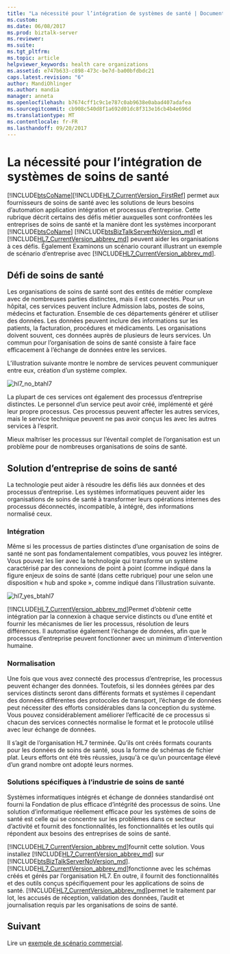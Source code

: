 ```yaml
---
title: "La nécessité pour l’intégration de systèmes de santé | Documents Microsoft"
ms.custom: 
ms.date: 06/08/2017
ms.prod: biztalk-server
ms.reviewer: 
ms.suite: 
ms.tgt_pltfrm: 
ms.topic: article
helpviewer_keywords: health care organizations
ms.assetid: e747b633-c898-473c-be7d-ba00bfdbdc21
caps.latest.revision: "6"
author: MandiOhlinger
ms.author: mandia
manager: anneta
ms.openlocfilehash: b7674cff1c9c1e787c0ab9638e0abad407adafea
ms.sourcegitcommit: cb908c540d8f1a692d01dc8f313e16cb4b4e696d
ms.translationtype: MT
ms.contentlocale: fr-FR
ms.lasthandoff: 09/20/2017
---
```

# <a name="the-need-for-health-care-systems-integration"></a>La nécessité pour l’intégration de systèmes de soins de santé
[!INCLUDE[btsCoName](../../includes/btsconame-md.md)][!INCLUDE[HL7_CurrentVersion_FirstRef](../../includes/hl7-currentversion-firstref-md.md)] permet aux fournisseurs de soins de santé avec les solutions de leurs besoins d’automation application intégration et processus d’entreprise. Cette rubrique décrit certains des défis métier auxquelles sont confrontées les entreprises de soins de santé et la manière dont les systèmes incorporant [!INCLUDE[btsCoName](../../includes/btsconame-md.md)] [!INCLUDE[btsBizTalkServerNoVersion_md](../../includes/btsbiztalkservernoversion-md.md)] et [!INCLUDE[HL7_CurrentVersion_abbrev_md](../../includes/hl7-currentversion-abbrev-md.md)] peuvent aider les organisations à ces défis. Également Examinons un scénario courant illustrant un exemple de scénario d’entreprise avec [!INCLUDE[HL7_CurrentVersion_abbrev_md](../../includes/hl7-currentversion-abbrev-md.md)].  
  
## <a name="health-care-business-challenge"></a>Défi de soins de santé

Les organisations de soins de santé sont des entités de métier complexe avec de nombreuses parties distinctes, mais il est connectés. Pour un hôpital, ces services peuvent inclure Admission labs, postes de soins, médecins et facturation. Ensemble de ces départements générer et utiliser des données. Les données peuvent inclure des informations sur les patients, la facturation, procédures et médicaments. Les organisations doivent souvent, ces données auprès de plusieurs de leurs services. Un commun pour l’organisation de soins de santé consiste à faire face efficacement à l’échange de données entre les services.  
  
 L’illustration suivante montre le nombre de services peuvent communiquer entre eux, création d’un système complex.  
  
 ![](../../adapters-and-accelerators/accelerator-hl7/media/hl7-no-btahl7.gif "hl7_no_btahl7")  
  
 La plupart de ces services ont également des processus d’entreprise distinctes. Le personnel d’un service peut avoir créé, implémenté et géré leur propre processus. Ces processus peuvent affecter les autres services, mais le service technique peuvent ne pas avoir conçus les avec les autres services à l’esprit.  
  
 Mieux maîtriser les processus sur l’éventail complet de l’organisation est un problème pour de nombreuses organisations de soins de santé.  
  
## <a name="health-care-business-solution"></a>Solution d’entreprise de soins de santé

La technologie peut aider à résoudre les défis liés aux données et des processus d’entreprise. Les systèmes informatiques peuvent aider les organisations de soins de santé à transformer leurs opérations internes des processus déconnectés, incompatible, à intégré, des informations normalisé ceux.  
  
### <a name="integration"></a>Intégration  
 Même si les processus de parties distinctes d’une organisation de soins de santé ne sont pas fondamentalement compatibles, vous pouvez les intégrer. Vous pouvez les lier avec la technologie qui transforme un système caractérisé par des connexions de point à point (comme indiqué dans la figure enjeux de soins de santé (dans cette rubrique) pour une selon une disposition « hub and spoke », comme indiqué dans l’illustration suivante.  
  
 ![](../../adapters-and-accelerators/accelerator-hl7/media/hl7-yes-btahl7.gif "hl7_yes_btahl7")  
  
[!INCLUDE[HL7_CurrentVersion_abbrev_md](../../includes/hl7-currentversion-abbrev-md.md)]Permet d’obtenir cette intégration par la connexion à chaque service distincts ou d’une entité et fournir les mécanismes de lier les processus, résolution de leurs différences. Il automatise également l’échange de données, afin que le processus d’entreprise peuvent fonctionner avec un minimum d’intervention humaine.  
  
### <a name="standardization"></a>Normalisation  
 Une fois que vous avez connecté des processus d’entreprise, les processus peuvent échanger des données. Toutefois, si les données gérées par des services distincts seront dans différents formats et systèmes il cependant des données différentes des protocoles de transport, l’échange de données peut nécessiter des efforts considérables dans la conception du système. Vous pouvez considérablement améliorer l’efficacité de ce processus si chacun des services connectés normalise le format et le protocole utilisé avec leur échange de données.  
  
 Il s’agit de l’organisation HL7 terminée. Qu’ils ont créés formats courants pour les données de soins de santé, sous la forme de schémas de fichier plat. Leurs efforts ont été très réussies, jusqu'à ce qu’un pourcentage élevé d’un grand nombre ont adopté leurs normes.  
  
### <a name="solutions-specific-to-the-health-care-industry"></a>Solutions spécifiques à l’industrie de soins de santé  
 Systèmes informatiques intégrés et échange de données standardisé ont fourni la Fondation de plus efficace d’intégrité des processus de soins. Une solution d’informatique réellement efficace pour les systèmes de soins de santé est celle qui se concentre sur les problèmes dans ce secteur d’activité et fournit des fonctionnalités, les fonctionnalités et les outils qui répondent aux besoins des entreprises de soins de santé.  
  
[!INCLUDE[HL7_CurrentVersion_abbrev_md](../../includes/hl7-currentversion-abbrev-md.md)]fournit cette solution. Vous installez [!INCLUDE[HL7_CurrentVersion_abbrev_md](../../includes/hl7-currentversion-abbrev-md.md)] sur [!INCLUDE[btsBizTalkServerNoVersion_md](../../includes/btsbiztalkservernoversion-md.md)]. [!INCLUDE[HL7_CurrentVersion_abbrev_md](../../includes/hl7-currentversion-abbrev-md.md)]fonctionne avec les schémas créés et gérés par l’organisation HL7. En outre, il fournit des fonctionnalités et des outils conçus spécifiquement pour les applications de soins de santé. [!INCLUDE[HL7_CurrentVersion_abbrev_md](../../includes/hl7-currentversion-abbrev-md.md)]permet le traitement par lot, les accusés de réception, validation des données, l’audit et journalisation requis par les organisations de soins de santé.  
  
## <a name="next"></a>Suivant
Lire un [exemple de scénario commercial](../../adapters-and-accelerators/accelerator-hl7/sample-business-scenario.md).
